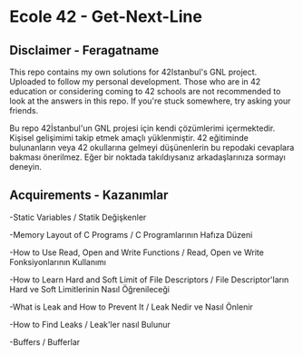 # Ecole 42 - Get-Next-Line

## Disclaimer - Feragatname

This repo contains my own solutions for 42Istanbul's GNL project. Uploaded to follow my personal development. Those who are in 42 education or considering coming to 42 schools are not recommended to look at the answers in this repo. If you're stuck somewhere, try asking your friends.

Bu repo 42İstanbul'un GNL projesi için kendi çözümlerimi içermektedir. Kişisel gelişimimi takip etmek amaçlı yüklenmiştir. 42 eğitiminde bulunanların veya 42 okullarına gelmeyi düşünenlerin bu repodaki cevaplara bakması önerilmez. Eğer bir noktada takıldıysanız arkadaşlarınıza sormayı deneyin.

## Acquirements - Kazanımlar

-Static Variables / Statik Değişkenler

-Memory Layout of C Programs / C Programlarının Hafıza Düzeni

-How to Use Read, Open and Write Functions / Read, Open ve Write Fonksiyonlarının Kullanımı

-How to Learn Hard and Soft Limit of File Descriptors / File Descriptor'ların Hard ve Soft Limitlerinin Nasıl Öğrenileceği

-What is Leak and How to Prevent It / Leak Nedir ve Nasıl Önlenir

-How to Find Leaks / Leak'ler nasıl Bulunur

-Buffers / Bufferlar

